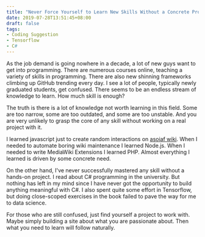 ```yaml
---
title: "Never Force Yourself to Learn New Skills Without a Concrete Project"
date: 2019-07-28T13:51:45+08:00
draft: false
tags:
- Coding Suggestion
- Tensorflow
- C#
---
```


As the job demand is going nowhere in a decade, a lot of new guys want to get into programming. There are numerous courses online, teaching a variety of skills in programming. There are also new shinning frameworks climbing up GitHub trending every day. I see a lot of people, typically newly graduated students, get confused. There seems to be an endless stream of knowledge to learn. How much skill is enough?

The truth is there is a lot of knowledge not worth learning in this field. Some are too narrow, some are too outdated, and some are too unstable.  And you are very unlikely to grasp the core of any skill without working on a real project with it. 

I learned javascript just to create random interactions on [asoiaf wiki](https://asoiaf.huijiwiki.com). When I needed to automate boring wiki maintenance I learned Node.js.  When I needed to write MediaWiki Extensions I learned PHP. Almost everything I learned is driven by some concrete need. 

On the other hand, I've never successfully mastered any skill without a hands-on project. I read about C# programming in the university. But nothing has left in my mind since I have never got the opportunity to build anything meaningful with C#. I also spent quite some effort in Tensorflow, but doing close-scoped exercises in the book failed to pave the way for me to data science.

For those who are still confused, just find yourself a project to work with. Maybe simply building a site about what you are passionate about. Then what you need to learn will follow naturally. 
